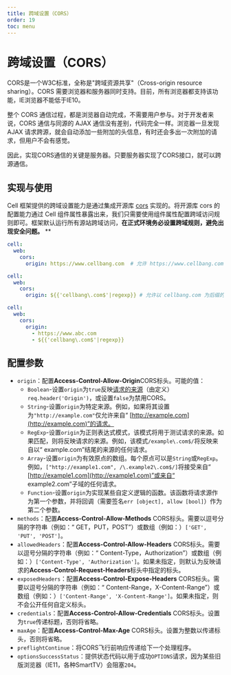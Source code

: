 ```yaml
---
title: 跨域设置（CORS）
order: 19
toc: menu
---
```


# 跨域设置（CORS）

CORS是一个W3C标准，全称是"跨域资源共享"（Cross-origin resource sharing）。CORS 需要浏览器和服务器同时支持。目前，所有浏览器都支持该功能，IE浏览器不能低于IE10。


整个 CORS 通信过程，都是浏览器自动完成，不需要用户参与。对于开发者来说，CORS 通信与同源的 AJAX 通信没有差别，代码完全一样。浏览器一旦发现 AJAX 请求跨源，就会自动添加一些附加的头信息，有时还会多出一次附加的请求，但用户不会有感觉。


因此，实现CORS通信的关键是服务器。只要服务器实现了CORS接口，就可以跨源通信。


## 实现与使用


Cell 框架提供的跨域设置能力是通过集成开源库 [cors](https://www.npmjs.com/package/cors) 实现的。将开源库 cors 的配置能力通过 Cell 组件属性暴露出来，我们只需要使用组件属性配置跨域访问规则即可。框架默认运行所有源站跨域访问，**在正式环境务必设置跨域规则，避免出现安全问题。**
**
```yaml
cell:
  web:
    cors:
      origin: https://www.cellbang.com  # 允许 https://www.cellbang.com 跨域访问
```


```yaml
cell:
  web:
    cors:
      origin: ${{'cellbang\.com$'|regexp}} # 允许以 cellbang.com 为后缀的源站跨域访问
```


```yaml
cell:
  web:
    cors:
      origin: 
        - https://www.abc.com
        - ${{'cellbang\.com$'|regexp}}
```


## 配置参数


- `origin`：配置**Access-Control-Allow-Origin**CORS标头。可能的值：
   - `Boolean`-设置`origin`为`true`反映[请求的来源](http://tools.ietf.org/html/draft-abarth-origin-09)（由定义）`req.header('Origin')`，或设置`false`为禁用CORS。
   - `String`-设置`origin`为特定来源。例如，如果将其设置为`"http://example.com"`仅允许来自“ [http://example.com](http://example.com)”的请求。
   - `RegExp`-设置`origin`为正则表达式模式，该模式将用于测试请求的来源。如果匹配，则将反映请求的来源。例如，该模式`/example\.com$/`将反映来自以“ example.com”结尾的来源的任何请求。
   - `Array`-设置`origin`为有效原点的数组。每个原点可以是`String`或`RegExp`。例如，`["http://example1.com", /\.example2\.com$/]`将接受来自“ [http://example1.com](http://example1.com)”或来自“ example2.com”子域的任何请求。
   - `Function`-设置`origin`为实现某些自定义逻辑的函数。该函数将请求源作为第一个参数，并将回调（需要签名`err [object], allow [bool]`）作为第二个参数。
- `methods`：配置**Access-Control-Allow-Methods** CORS标头。需要以逗号分隔的字符串（例如：“ GET，PUT，POST”）或数组（例如：）`['GET', 'PUT', 'POST']`。
- `allowedHeaders`：配置**Access-Control-Allow-Headers** CORS标头。需要以逗号分隔的字符串（例如：“ Content-Type，Authorization”）或数组（例如：）`['Content-Type', 'Authorization']`。如果未指定，则默认为反映请求的**Access-Control-Request-Headers**标头中指定的标头。
- `exposedHeaders`：配置**Access-Control-Expose-Headers** CORS标头。需要以逗号分隔的字符串（例如：“ Content-Range，X-Content-Range”）或数组（例如：）`['Content-Range', 'X-Content-Range']`。如果未指定，则不会公开任何自定义标头。
- `credentials`：配置**Access-Control-Allow-Credentials** CORS标头。设置为`true`传递标题，否则将省略。
- `maxAge`：配置**Access-Control-Max-Age** CORS标头。设置为整数以传递标头，否则将省略。
- `preflightContinue`：将CORS飞行前响应传递给下一个处理程序。
- `optionsSuccessStatus`：提供状态代码以用于成功`OPTIONS`请求，因为某些旧版浏览器（IE11，各种SmartTV）会阻塞`204`。
